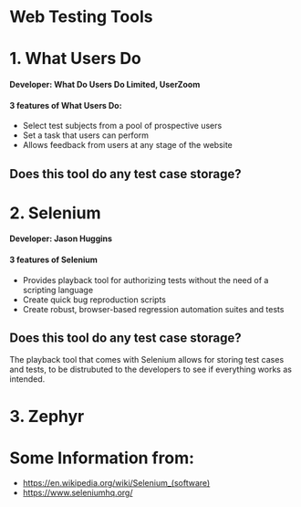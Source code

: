 # Web Testing Tools

# 1. What Users Do
#### Developer: What Do Users Do Limited, UserZoom
#### 3 features of What Users Do:
   * Select test subjects from a pool of prospective users
   * Set a task that users can perform
   * Allows feedback from users at any stage of the website

## Does this tool do any test case storage?






# 2. Selenium
#### Developer: Jason Huggins
#### 3 features of Selenium
   * Provides playback tool for authorizing tests without the need of a scripting language
   * Create quick bug reproduction scripts
   * Create robust, browser-based regression automation suites and tests
   
## Does this tool do any test case storage?
The playback tool that comes with Selenium allows for storing test cases and tests, to be distrubuted to the developers to see if everything works as intended.

# 3. Zephyr
   
   
   
   
# Some Information from:
  * https://en.wikipedia.org/wiki/Selenium_(software)
  * https://www.seleniumhq.org/
